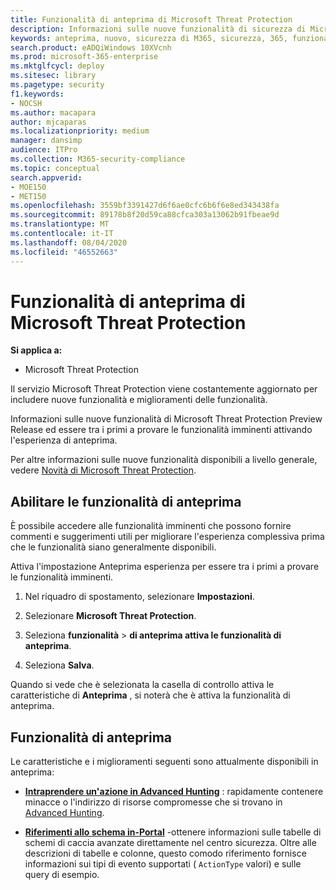 ```yaml
---
title: Funzionalità di anteprima di Microsoft Threat Protection
description: Informazioni sulle nuove funzionalità di sicurezza di Microsoft 365
keywords: anteprima, nuovo, sicurezza di M365, sicurezza, 365, funzionalità
search.product: eADQiWindows 10XVcnh
ms.prod: microsoft-365-enterprise
ms.mktglfcycl: deploy
ms.sitesec: library
ms.pagetype: security
f1.keywords:
- NOCSH
ms.author: macapara
author: mjcaparas
ms.localizationpriority: medium
manager: dansimp
audience: ITPro
ms.collection: M365-security-compliance
ms.topic: conceptual
search.appverid:
- MOE150
- MET150
ms.openlocfilehash: 3559bf3391427d6f6ae0cfc6b6f6e8ed343438fa
ms.sourcegitcommit: 89178b8f20d59ca88cfca303a13062b91fbeae9d
ms.translationtype: MT
ms.contentlocale: it-IT
ms.lasthandoff: 08/04/2020
ms.locfileid: "46552663"
---
```

# <a name="microsoft-threat-protection-preview-features"></a>Funzionalità di anteprima di Microsoft Threat Protection

**Si applica a:**
- Microsoft Threat Protection


Il servizio Microsoft Threat Protection viene costantemente aggiornato per includere nuove funzionalità e miglioramenti delle funzionalità.

Informazioni sulle nuove funzionalità di Microsoft Threat Protection Preview Release ed essere tra i primi a provare le funzionalità imminenti attivando l'esperienza di anteprima.

Per altre informazioni sulle nuove funzionalità disponibili a livello generale, vedere [Novità di Microsoft Threat Protection](whats-new.md).

## <a name="turn-on-preview-features"></a>Abilitare le funzionalità di anteprima
È possibile accedere alle funzionalità imminenti che possono fornire commenti e suggerimenti utili per migliorare l'esperienza complessiva prima che le funzionalità siano generalmente disponibili.

Attiva l'impostazione Anteprima esperienza per essere tra i primi a provare le funzionalità imminenti.

1. Nel riquadro di spostamento, selezionare **Impostazioni**.

2. Selezionare **Microsoft Threat Protection**.


3. Seleziona **funzionalità**  >  **di anteprima attiva le funzionalità di anteprima**. 

3. Seleziona **Salva**.

Quando si vede che è selezionata la casella di controllo attiva le caratteristiche di **Anteprima** , si noterà che è attiva la funzionalità di anteprima. 

## <a name="preview-features"></a>Funzionalità di anteprima
Le caratteristiche e i miglioramenti seguenti sono attualmente disponibili in anteprima:

- **[Intraprendere un'azione in Advanced Hunting](advanced-hunting-take-action.md)** : rapidamente contenere minacce o l'indirizzo di risorse compromesse che si trovano in [Advanced Hunting](advanced-hunting-overview.md).

- **[Riferimenti allo schema in-Portal](advanced-hunting-schema-tables.md#get-schema-information-in-the-security-center)** -ottenere informazioni sulle tabelle di schemi di caccia avanzate direttamente nel centro sicurezza. Oltre alle descrizioni di tabelle e colonne, questo comodo riferimento fornisce informazioni sui tipi di evento supportati ( `ActionType` valori) e sulle query di esempio.

